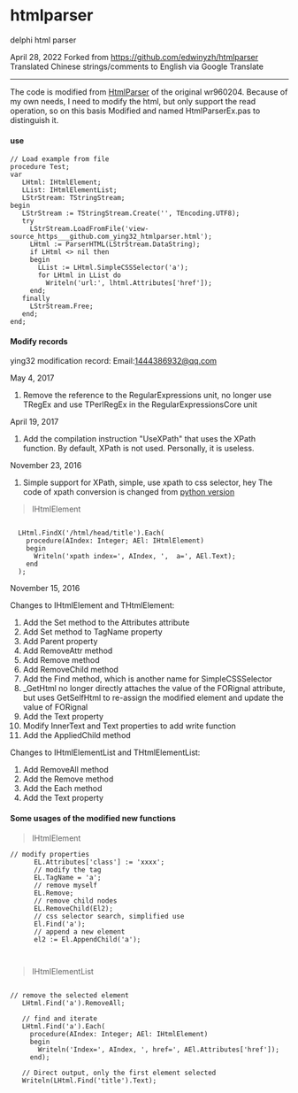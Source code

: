 ﻿# htmlparser
delphi html parser

April 28, 2022 Forked from https://github.com/edwinyzh/htmlparser
Translated Chinese strings/comments to English via Google Translate

---
The code is modified from [HtmlParser](http://www.raysoftware.cn/?p=370) of the original wr960204.
Because of my own needs, I need to modify the html, but only support the read operation, so on this basis Modified and named HtmlParserEx.pas to distinguish it.


#### use

```delphi
// Load example from file
procedure Test;
var
   LHtml: IHtmlElement;
   LList: IHtmlElementList;
   LStrStream: TStringStream;
begin
   LStrStream := TStringStream.Create('', TEncoding.UTF8);
   try
     LStrStream.LoadFromFile('view-source_https___github.com_ying32_htmlparser.html');
     LHtml := ParserHTML(LStrStream.DataString);
     if LHtml <> nil then
     begin
       LList := LHtml.SimpleCSSSelector('a');
       for LHtml in LList do
         Writeln('url:', lhtml.Attributes['href']);
     end;
   finally
     LStrStream.Free;
   end;
end;
````

#### Modify records
ying32 modification record:
Email:1444386932@qq.com

May 4, 2017

 1. Remove the reference to the RegularExpressions unit, no longer use TRegEx and use TPerlRegEx in the RegularExpressionsCore unit

April 19, 2017

1. Add the compilation instruction "UseXPath" that uses the XPath function. By default, XPath is not used. Personally, it is useless.
 
November 23, 2016

1. Simple support for XPath, simple, use xpath to css selector, hey
     The code of xpath conversion is changed from [python version](https://github.com/santiycr/cssify/blob/master/cssify.py)

> IHtmlElement

```delphi  

  LHtml.FindX('/html/head/title').Each(
    procedure(AIndex: Integer; AEl: IHtmlElement) 
    begin
      Writeln('xpath index=', AIndex, ',  a=', AEl.Text);  
    end
  );

```  
   
November 15, 2016


>
Changes to IHtmlElement and THtmlElement:
   1. Add the Set method to the Attributes attribute
   2. Add Set method to TagName property
   3. Add Parent property
   4. Add RemoveAttr method
   5. Add Remove method
   6. Add RemoveChild method
   7. Add the Find method, which is another name for SimpleCSSSelector
   8. _GetHtml no longer directly attaches the value of the FORignal attribute, but uses GetSelfHtml to re-assign the modified element and update the value of FORignal
   9. Add the Text property
   10. Modify InnerText and Text properties to add write function
   11. Add the AppliedChild method
>
Changes to IHtmlElementList and THtmlElementList:
   1. Add RemoveAll method
   2. Add the Remove method
   3. Add the Each method
   4. Add the Text property

#### Some usages of the modified new functions

> IHtmlElement  

```delphi  
// modify properties
      EL.Attributes['class'] := 'xxxx';
      // modify the tag
      EL.TagName = 'a';
      // remove myself
      EL.Remove;
      // remove child nodes
      EL.RemoveChild(El2);
      // css selector search, simplified use
      El.Find('a');
      // append a new element
      el2 := El.AppendChild('a');
     
     
```  

> IHtmlElementList  

```delphi  

// remove the selected element
   LHtml.Find('a').RemoveAll;

   // find and iterate
   LHtml.Find('a').Each(
     procedure(AIndex: Integer; AEl: IHtmlElement)
     begin
       Writeln('Index=', AIndex, ', href=', AEl.Attributes['href']);
     end);

   // Direct output, only the first element selected
   Writeln(LHtml.Find('title').Text);
```  
